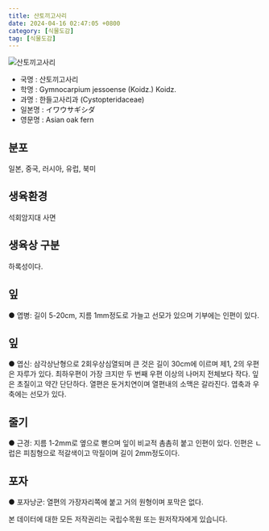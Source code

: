 ```yaml
---
title: 산토끼고사리
date: 2024-04-16 02:47:05 +0800
category: [식물도감]
tag: [식물도감]
---
```




![산토끼고사리](/fileUpload/plants/basic/Dennstaedtiaceae/Gymnocarpium/3878/3878_1_th2.jpg)
- 국명 : 산토끼고사리
- 학명 : Gymnocarpium jessoense (Koidz.) Koidz.
- 과명 : 한들고사리과 (Cystopteridaceae)
- 일본명 : イワウサギシダ
- 영문명 : Asian oak fern


## 분포
일본, 중국, 러시아, 유럽, 북미
## 생육환경
석회암지대 사면
## 생육상 구분
하록성이다. 
## 잎
● 엽병: 길이 5-20cm, 지름 1mm정도로 가늘고 선모가 있으며 기부에는 인편이 있다. 
## 잎
● 엽신: 삼각상난형으로 2회우상심열되며 큰 것은 길이 30cm에 이르며 제1, 2의 우편은 자루가 있다. 최하우편이 가장 크지만 두 번째 우편 이상의 나머지 전체보다 작다. 잎은 초질이고 약간 단단하다. 열편은 둔거치연이며 열편내의 소맥은 갈라진다. 엽축과 우축에는 선모가 있다. 
## 줄기
● 근경: 지름 1-2mm로 옆으로 뻗으며 잎이 비교적 촘촘히 붙고 인편이 있다. 인편은 ㄴ럽은 피침형으로 적갈색이고 막질이며 길이 2mm정도이다. 
## 포자
● 포자낭군: 열편의 가장자리쪽에 붙고 거의 원형이며 포막은 없다. 






본 데이터에 대한 모든 저작권리는 국립수목원 또는 원저작자에게 있습니다.
